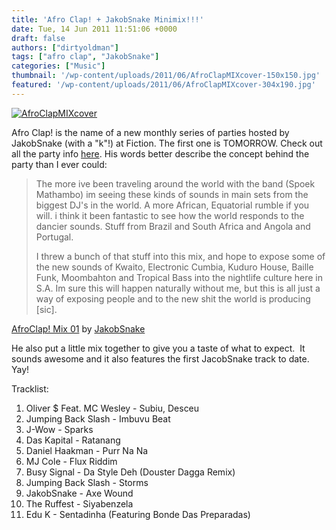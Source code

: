 ```yaml
---
title: 'Afro Clap! + JakobSnake Minimix!!!'
date: Tue, 14 Jun 2011 11:51:06 +0000
draft: false
authors: ["dirtyoldman"]
tags: ["afro clap", "JakobSnake"]
categories: ["Music"]
thumbnail: '/wp-content/uploads/2011/06/AfroClapMIXcover-150x150.jpg'
featured: '/wp-content/uploads/2011/06/AfroClapMIXcover-304x190.jpg'
---
```


[](/2011/06/14/afro-clap-jakobsnake-minimix/afroclapmixcover/)[![](/wp-content/uploads/2011/06/AfroClapMIXcover.jpg "AfroClapMIXcover")](/2011/06/14/afro-clap-jakobsnake-minimix/afroclapmixcover/)

Afro Clap! is the name of a new monthly series of parties hosted by JakobSnake (with a "k"!) at Fiction. The first one is TOMORROW. Check out all the party info [here](https://www.facebook.com/event.php?eid=222106987808300). His words better describe the concept behind the party than I ever could:

> The more ive been traveling around the world with the band (Spoek Mathambo) im seeing these kinds of sounds in main sets from the biggest DJ's in the world. A more African, Equatorial rumble if you will. i think it been fantastic to see how the world responds to the dancier sounds. Stuff from Brazil and South Africa and Angola and Portugal.
>
> I threw a bunch of that stuff into this mix, and hope to expose some of the new sounds of Kwaito, Electronic Cumbia, Kuduro House, Baille Funk, Moombahton and Tropical Bass into the nightlife culture here in S.A. Im sure this will happen naturally without me, but this is all just a way of exposing people and to the new shit the world is producing \[sic\].

 [AfroClap! Mix 01](http://soundcloud.com/jakobsnake/afro-clap-mix01) by [JakobSnake](http://soundcloud.com/jakobsnake)

He also put a little mix together to give you a taste of what to expect.  It sounds awesome and it also features the first JacobSnake track to date. Yay!

Tracklist:

1. Oliver $ Feat. MC Wesley - Subiu, Desceu
2. Jumping Back Slash - Imbuvu Beat
3. J-Wow - Sparks
4. Das Kapital - Ratanang
5. Daniel Haakman - Purr Na Na
6. MJ Cole - Flux Riddim
7. Busy Signal - Da Style Deh (Douster Dagga Remix)
8. Jumping Back Slash - Storms
9. JakobSnake - Axe Wound
10. The Ruffest - Siyabenzela
11. Edu K - Sentadinha (Featuring Bonde Das Preparadas)
